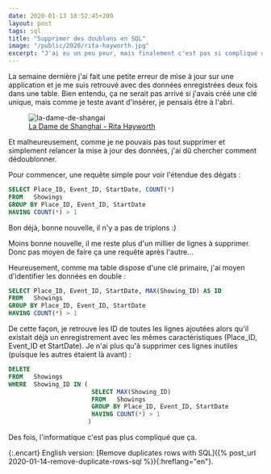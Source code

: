 ```yaml
---
date: 2020-01-13 18:52:45+200
layout: post
tags: sql
title: "Supprimer des doublons en SQL"
image: "/public/2020/rita-hayworth.jpg"
excerpt: "J'ai eu un peu peur, mais finalement c'est pas si compliqué que ça de supprimer des lignes en doubles dans une table SQL Server."
---
```


La semaine dernière j'ai fait une petite erreur de mise à jour sur une application et je me suis retrouvé avec des données enregistrées deux fois dans une table. Bien entendu, ça ne serait pas arrivé si j'avais créé une clé unique, mais comme je teste avant d'insérer, je pensais être à l'abri.

<figure>
  <img src="{{ page.image }}" alt="la-dame-de-shangai" />
  <figcaption>
    <a href="https://fr.wikipedia.org/wiki/La_Dame_de_Shanghai">La Dame de Shanghai - Rita Hayworth</a>
  </figcaption>
</figure>

Et malheureusement, comme je ne pouvais pas tout supprimer et simplement relancer la mise à jour des données, j'ai dû chercher comment dédoublonner.

Pour commencer, une requête simple pour voir l'étendue des dégats :

```sql
SELECT Place_ID, Event_ID, StartDate, COUNT(*)
FROM   Showings
GROUP BY Place_ID, Event_ID, StartDate
HAVING COUNT(*) > 1
```

Bon déjà, bonne nouvelle, il n'y a pas de triplons :)

Moins bonne nouvelle, il me reste plus d'un millier de lignes à supprimer. Donc pas moyen de faire ça une requête après l'autre...

Heureusement, comme ma table dispose d'une clé primaire, j'ai moyen d'identifier les données en double :

```sql
SELECT Place_ID, Event_ID, StartDate, MAX(Showing_ID) AS ID
FROM   Showings
GROUP BY Place_ID, Event_ID, StartDate
HAVING COUNT(*) > 1
```

De cette façon, je retrouve les ID de toutes les lignes ajoutées alors qu'il existait déjà un enregistrement avec les mêmes caractéristiques (Place_ID, Event_ID et StartDate). Je n'ai plus qu'à supprimer ces lignes inutiles (puisque les autres étaient là avant) :

```sql
DELETE
FROM   Showings
WHERE  Showing_ID IN (
                       SELECT MAX(Showing_ID)
                       FROM   Showings
                       GROUP BY Place_ID, Event_ID, StartDate
                       HAVING COUNT(*) > 1
                      )
```

Des fois, l'informatique c'est pas plus compliqué que ça.

{:.encart}
English version: [Remove duplicates rows with SQL]({% post_url 2020-01-14-remove-duplicate-rows-sql %}){:hreflang="en"}.
